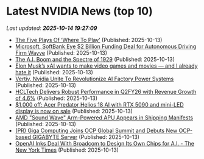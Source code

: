 # Latest NVIDIA News (top 10)
_Last updated: **2025-10-14 19:27:09**_

- [The Five Plays Of ‘Where To Play’](https://www.forbes.com/sites/devpatnaik/2025/10/13/the-five-plays-of-where-to-play/) (Published: 2025-10-13)
- [Microsoft, SoftBank Eye $2 Billion Funding Deal for Autonomous Driving Firm Wayve](https://finance.yahoo.com/news/microsoft-softbank-eye-2-billion-191429927.html) (Published: 2025-10-13)
- [The A.I. Boom and the Spectre of 1929](https://www.newyorker.com/news/the-financial-page/the-ai-boom-and-the-spectre-of-1929) (Published: 2025-10-13)
- [Elon Musk’s xAI wants to make video games and movies — and I already hate it](https://www.windowscentral.com/artificial-intelligence/elon-musks-xai-wants-to-make-video-games-and-movies-and-i-already-hate-it) (Published: 2025-10-13)
- [Vertiv, Nvidia Unite To Revolutionize AI Factory Power Systems](https://biztoc.com/x/958f432c2d6bbfb2) (Published: 2025-10-13)
- [HCLTech Delivers Robust Performance in Q2FY26 with Revenue Growth of 4.6%](https://financialpost.com/pmn/business-wire-news-releases-pmn/hcltech-delivers-robust-performance-in-q2fy26-with-revenue-growth-of-4-6) (Published: 2025-10-13)
- [$1,000 off: Acer Predator Helios 18 AI with RTX 5090 and mini-LED display is now on sale](https://www.notebookcheck.net/1-000-off-Acer-Predator-Helios-18-AI-with-RTX-5090-and-mini-LED-display-is-now-on-sale.1137471.0.html) (Published: 2025-10-13)
- [AMD "Sound Wave" Arm-Powered APU Appears in Shipping Manifests](https://www.techpowerup.com/341848/amd-sound-wave-arm-powered-apu-appears-in-shipping-manifests) (Published: 2025-10-13)
- [(PR) Giga Computing Joins OCP Global Summit and Debuts New OCP-based GIGABYTE Server](https://www.techpowerup.com/341849/giga-computing-joins-ocp-global-summit-and-debuts-new-ocp-based-gigabyte-server) (Published: 2025-10-13)
- [OpenAI Inks Deal With Broadcom to Design Its Own Chips for A.I. - The New York Times](https://slashdot.org/firehose.pl?op=view&amp;id=179771928) (Published: 2025-10-13)
